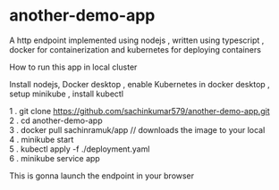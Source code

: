 # another-demo-app
A http endpoint implemented using nodejs , written using typescript ,  docker for containerization and kubernetes for deploying containers

How to run this app in local cluster

Install nodejs, Docker desktop , enable Kubernetes in docker desktop , setup minikube , install kubectl 

1 . git clone https://github.com/sachinkumar579/another-demo-app.git <br />
2 . cd another-demo-app  <br />
3 . docker pull sachinramuk/app // downloads the image to your local <br />
4 . minikube start <br />
5 . kubectl apply -f ./deployment.yaml <br />
6 . minikube service app <br /> 

This is gonna launch the endpoint in your browser 
